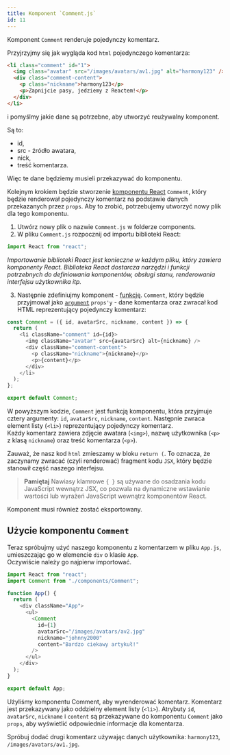 ```yaml
---
title: Komponent `Comment.js`
id: 11
---
```


Komponent `Comment` renderuje pojedynczy komentarz.

Przyjrzyjmy się jak wygląda kod `html` pojedynczego komentarza:

```html
<li class="comment" id="1">
  <img class="avatar" src="/images/avatars/av1.jpg" alt="harmony123" />
  <div class="comment-content">
    <p class="nickname">harmony123</p>
    <p>Zapnijcie pasy, jedziemy z Reactem!</p>
  </div>
</li>
```

i pomyślmy jakie dane są potrzebne, aby utworzyć reużywalny komponent.

Są to: 
- id, 
- src - źródło awatara, 
- nick, 
- treść komentarza.

Więc te dane będziemy musieli przekazywać do komponentu.

Kolejnym krokiem będzie stworzenie <a href="/glossary/komponent/" target="_blank">komponentu React</a> `Comment`, który będzie renderował pojedynczy komentarz na podstawie danych przekazanych przez `props`. Aby to zrobić, potrzebujemy utworzyć nowy plik dla tego komponentu.

1. Utwórz nowy plik o nazwie `Comment.js` w folderze components.
2. W pliku `Comment.js` rozpocznij od importu biblioteki React:

```js
import React from "react";
```

_Importowanie biblioteki React jest konieczne w każdym pliku, który zawiera komponenty React. Biblioteka React dostarcza narzędzi i funkcji potrzebnych do definiowania komponentów, obsługi stanu, renderowania interfejsu użytkownika itp._

3. Następnie zdefiniujmy komponent - <a href="/glossary/funkcja" target="_blank">funkcję</a>. `Comment`, który będzie przyjmował jako <a href="/glossary/argument" target="_blank">`argument`</a> `props'y` - dane komentarza oraz zwracał kod HTML reprezentujący pojedynczy komentarz:

```js
const Comment = ({ id, avatarSrc, nickname, content }) => {
  return (
    <li className="comment" id={id}>
      <img className="avatar" src={avatarSrc} alt={nickname} />
      <div className="comment-content">
        <p className="nickname">{nickname}</p>
        <p>{content}</p>
      </div>
    </li>
  );
};

export default Comment;
```

W powyższym kodzie, `Comment` jest funkcją komponentu, która przyjmuje cztery argumenty: `id`, `avatarSrc`, `nickname`, `content`. Następnie zwraca element listy (`<li>`) reprezentujący pojedynczy komentarz.\
Każdy komentarz zawiera zdjęcie awatara (`<img>`), nazwę użytkownika (`<p>` z klasą `nickname`) oraz treść komentarza (`<p>`).

Zauważ, że nasz kod `html` zmieszamy w bloku `return (`. To oznacza, że zaczynamy zwracać (czyli renderować) fragment kodu `JSX`, który będzie stanowił część naszego interfejsu.

> **Pamiętaj**
> Nawiasy klamrowe `{ }` są używane do osadzania kodu JavaScript wewnątrz JSX, co pozwala na dynamiczne wstawianie wartości lub wyrażeń JavaScript wewnątrz komponentów React.

Komponent musi również zostać eksportowany.

## Użycie komponentu `Comment`

Teraz spróbujmy użyć naszego komponentu z komentarzem w pliku `App.js`, umieszczając go w elemencie `div` o klasie `App`.\
Oczywiście należy go najpierw importować.

```js
import React from "react";
import Comment from "./components/Comment";

function App() {
  return (
    <div className="App">
      <ul>
        <Comment
          id={1}
          avatarSrc="/images/avatars/av2.jpg"
          nickname="johnny2000"
          content="Bardzo ciekawy artykuł!"
        />
      </ul>
    </div>
  );
}

export default App;
```

Użyliśmy komponentu Comment, aby wyrenderować komentarz. Komentarz jest przekazywany jako oddzielny element listy (`<li>`). Atrybuty `id`, `avatarSrc`, `nickname` i `content` są przekazywane do komponentu `Comment` jako `props`, aby wyświetlić odpowiednie informacje dla komentarza.

Spróbuj dodać drugi komentarz używając danych użytkownika: `harmony123`, `/images/avatars/av1.jpg`.
